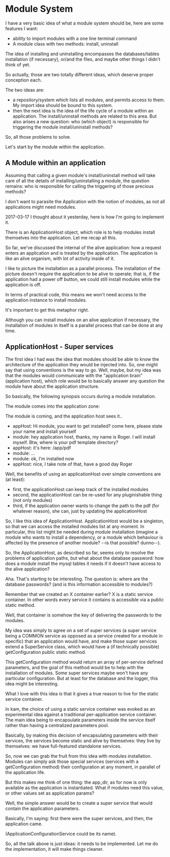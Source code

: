 


Module System
===============

I have a very basic idea of what a module system should be, here are some features I want:

- ability to import modules with a one line terminal command
- A module class with two methods: install, uninstall


The idea of installing and uninstalling encompasses the databases/tables installation (if necessary), or/and the
files, and maybe other things I didn't think of yet.

So actually, those are two totally different ideas, which deserve proper conception each.

The two ideas are:

- a repository/system which lists all modules, and permits access to them. My import idea should be bound to this system.
- then the next idea is the idea of the life cycle of a module within an application.
    The install/uninstall methods are related to this area.
    But also arises a new question: who (which object) is responsible for triggering the 
    module install/uninstall methods?
    
    
So, all those problems to solve.
    
Let's start by the module within the application.
    
    
    
A Module within an application
---------------------------------

Assuming that calling a given module's install/uninstall method will take care of all the details of 
installing/uninstalling a module, the question remains: who is responsible for calling the triggering of 
those precious methods?
 
I don't want to parasite the Application with the notion of modules, as not all applications might need modules.
  
2017-03-17
I thought about it yesterday, here is how I'm going to implement it.
  
There is an ApplicationHost object, which role is to help modules install themselves into the application.
Let me recap all this.
 
So far, we've discussed the internal of the alive application: how a request enters an application and is treated 
by the application.
The application is like an alive organism, with lot of activity inside of it.
 
I like to picture the installation as a parallel process.
The installation of the picture doesn't require the application to be alive to operate; that is, if the application
had a power off button, we could still install modules while the application is off.

In terms of practical code, this means we won't need access to the application instance to install modules.

It's important to get this metaphor right.

Although you can install modules on an alive application if necessary, the installation of modules in itself is 
a parallel process that can be done at any time.


ApplicationHost - Super services
-----------------------------------

The first idea I had was the idea that modules should be able to know the architecture of the application they
would be injected into.
So, one might say that using conventions is the way to go.
Well, maybe, but my idea was that the modules would communicate with the "application brain" (application host),
which role would be to basically answer any question the module have about the application structure.

So basically, the following synopsis occurs during a module installation.

The module comes into the application zone:

The module is coming, and the application host sees it..

- appHost: Hi module, you want to get installed? come here, please state your name and install yourself
- module: hey application host, thanks, my name is Roger. I will install myself. Btw, where is your pdf template directory?
- appHost: it's here: /app/pdf
- module: ... 
- module: ok, I'm installed now
- appHost: nice, I take note of that, have a good day Roger


Well, the benefits of using an applicationHost over simple conventions are (at least):

- first, the applicationHost can keep track of the installed modules
- second, the applicationHost can be re-used for any pluginishable thing (not only modules)
- third, if the application owner wants to change the path to the pdf (for whatever reason), she can, just by updating the applicationHost


So, I like this idea of ApplicationHost.
ApplicationHost would be a singleton, so that we can access the installed modules list at any moment.
In particular, this list might be needed during module installation (imagine a module who wants to install a dependency,
or a module which behaviour is affected by the presence of another module? --is that possible? dunno--). 
 
 
So, the ApplicationHost, as described so far, seems only to resolve the problems of application paths,
but what about the database password: how does a module install the mysql tables it needs if it doesn't have access
to the alive application?


Aha. That's starting to be interesting.
The question is: where are the database passwords? (and is this information accessible to modules?)

Remember that we created an X container earlier? X is a static service container.
In other words every service it contains is accessible via a public static method.

Well, that container is somehow the key of delivering the passwords to the modules.

My idea was simply to agree on a set of super services (a super service being a COMMON service as opposed as
a service created for a module in specific) that an application would have, and make those super services
extend a SuperService class, which would have a (if technically possible) getConfiguration public static method.

This getConfiguration method would return an array of per-service defined parameters, and the goal of this method
would be to help with the installation of modules.
Some super services maybe won't have any particular configuration. But at least for the database and the logger,
this idea might be interesting.

What I love with this idea is that it gives a true reason to live for the static service container.

In kam, the choice of using a static service container was evoked as an experimental idea against a traditional 
per-application service container.
The main idea being to encapsulate parameters inside the service itself rather than having a centralized parameters pool. 


Basically, by making this decision of encapsulating parameters with their services, the services become static and alive
by themselves: they live by themselves: we have full-featured standalone services.

So, now we can grab the fruit from this idea with modules installation.
Modules can simply ask those special services (services with a getConfiguration method) their configuration at any moment,
in parallel of the application life.

But this makes me think of one thing: the app_dir, as for now is only available as the application is instantiated.
What if modules need this value, or other values set as application params?

Well, the simple answer would be to create a super service that would contain the application parameters.

Basically, I'm saying: first there were the super services, and then, the application came.

(ApplicationConfigurationService could be its name).

So, all the talk above is just ideas: it needs to be implemented.
Let me do the implementation, it will make things cleaner.
